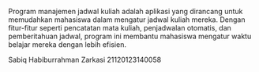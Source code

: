 Program manajemen jadwal kuliah adalah aplikasi yang dirancang untuk memudahkan mahasiswa dalam mengatur jadwal kuliah mereka. 
Dengan fitur-fitur seperti pencatatan mata kuliah, penjadwalan otomatis, dan pemberitahuan jadwal, 
program ini membantu mahasiswa mengatur waktu belajar mereka dengan lebih efisien.

Sabiq Habiburrahman Zarkasi
21120123140058
